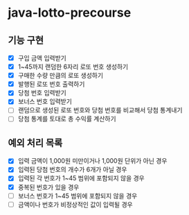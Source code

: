 # java-lotto-precourse
## 기능 구현
- [x] 구입 금액 입력받기
- [x] 1~45까지 랜덤한 6자리 로또 번호 생성하기
- [x] 구매한 수량 만큼의 로또 생성하기
- [x] 발행된 로또 번호 출력하기
- [x] 당첨 번호 입력받기
- [x] 보너스 번호 입력받기
- [ ] 랜덤으로 생성된 로또 번호와 당첨 번호를 비교해서 당첨 통계내기
- [ ] 당첨 통계를 토대로 총 수익률 계산하기

## 예외 처리 목록
- [x] 입력 금액이 1,000원 미만이거나 1,000원 단위가 아닌 경우
- [x] 입력된 당첨 번호의 개수가 6개가 아닐 경우
- [x] 입력된 각 번호가 1~45 범위에 포함되지 않을 경우
- [x] 중복된 번호가 있을 경우
- [ ] 보너스 번호가 1~45 범위에 포함되지 않을 경우
- [ ] 금액이나 번호가 비정상적인 값이 입력될 경우